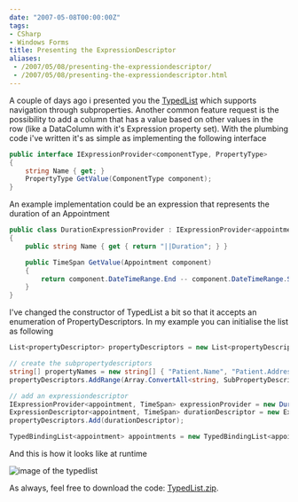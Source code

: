 ```yaml
---
date: "2007-05-08T00:00:00Z"
tags:
- CSharp
- Windows Forms
title: Presenting the ExpressionDescriptor
aliases:
 - /2007/05/08/presenting-the-expressiondescriptor/
 - /2007/05/08/presenting-the-expressiondescriptor.html
---
```

A couple of days ago i presented you the [TypedList](http://www.timvw.be/presenting-the-typedlistt/) which supports navigation through subproperties. Another common feature request is the possibility to add a column that has a value based on other values in the row (like a DataColumn with it's Expression property set). With the plumbing code i've written it's as simple as implementing the following interface

```csharp
public interface IExpressionProvider<componentType, PropertyType>
{
	string Name { get; }
	PropertyType GetValue(ComponentType component);
}
```

An example implementation could be an expression that represents the duration of an Appointment

```csharp
public class DurationExpressionProvider : IExpressionProvider<appointment, TimeSpan>
{
	public string Name { get { return "||Duration"; } }

	public TimeSpan GetValue(Appointment component)
	{
		return component.DateTimeRange.End -- component.DateTimeRange.Start;
	}
}
```

I've changed the constructor of TypedList a bit so that it accepts an enumeration of PropertyDescriptors. In my example you can initialise the list as following

```csharp
List<propertyDescriptor> propertyDescriptors = new List<propertyDescriptor>();

// create the subpropertydescriptors
string[] propertyNames = new string[] { "Patient.Name", "Patient.Address.Municipality", "DateTimeRange.Start", "DateTimeRange.End" };
propertyDescriptors.AddRange(Array.ConvertAll<string, SubPropertyDescriptor<appointment>>(propertyNames, delegate(string propertyName) { return new SubPropertyDescriptor<appointment>(propertyName); }));

// add an expressiondescriptor
IExpressionProvider<appointment, TimeSpan> expressionProvider = new DurationExpressionProvider();
ExpressionDescriptor<appointment, TimeSpan> durationDescriptor = new ExpressionDescriptor<appointment, TimeSpan>(expressionProvider);
propertyDescriptors.Add(durationDescriptor);

TypedBindingList<appointment> appointments = new TypedBindingList<appointment>(propertyDescriptors);
```

And this is how it looks like at runtime

![image of the typedlist](http://www.timvw.be/wp-content/images/typedlist-3.gif)

As always, feel free to download the code: [TypedList.zip](http://www.timvw.be/wp-content/code/csharp/TypedList.zip).
